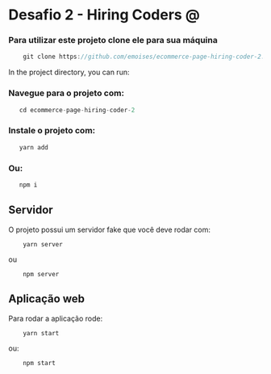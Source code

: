 # Desafio 2 - Hiring Coders @

### Para utilizar este projeto clone ele para sua máquina
```js
    git clone https://github.com/emoises/ecommerce-page-hiring-coder-2.git
```

In the project directory, you can run:

### Navegue para o projeto com:
```js
   cd ecommerce-page-hiring-coder-2
```
### Instale o projeto com:
```js
   yarn add
```
### Ou:
```js
   npm i
```
## Servidor

O projeto possui um servidor fake que você deve rodar com:

```
    yarn server
```
ou
```
    npm server
```

## Aplicação web

Para rodar a aplicação rode: 

```
    yarn start
```
ou:
```
    npm start
```